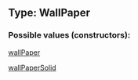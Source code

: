 ## Type: WallPaper  

### Possible values (constructors):

[wallPaper](../constructors/wallPaper.md)  

[wallPaperSolid](../constructors/wallPaperSolid.md)  

